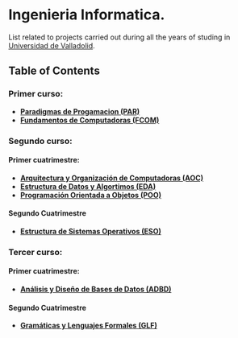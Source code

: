 # Ingenieria Informatica.
List related to projects carried out during all the years of studing in [Universidad de Valladolid](http://www.uva.es).

## Table of Contents

### Primer curso:
- **[Paradigmas de Progamacion (PAR)](#item1)**
- **[Fundamentos de Computadoras (FCOM)](#item1)**


### Segundo curso:
#### Primer cuatrimestre: 
- **[Arquitectura y Organización de Computadoras (AOC)](#item1)**
- **[Estructura de Datos y Algortimos (EDA)](#item1)**
- **[Programación Orientada a Objetos (POO)](#item1)**

#### Segundo Cuatrimestre
- **[Estructura de Sistemas Operativos (ESO)](#item6)**


### Tercer curso:
#### Primer cuatrimestre: 
- **[Análisis y Diseño de Bases de Datos (ADBD)](#item1)**


#### Segundo Cuatrimestre
- **[Gramáticas y Lenguajes Formales (GLF)](#item6)**

